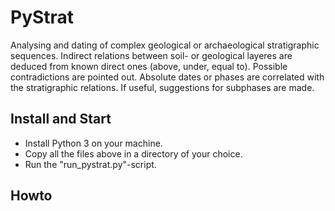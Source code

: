 # PyStrat
Analysing and dating of complex geological or archaeological stratigraphic sequences. Indirect relations between soil- or geological layeres are deduced from known direct ones (above, under, equal to). Possible contradictions are pointed out. Absolute dates or phases are correlated with the stratigraphic relations. If useful, suggestions for subphases are made.

## Install and Start
- Install Python 3 on your machine.
- Copy all the files above in a directory of your choice.
- Run the "run_pystrat.py"-script.

## Howto
